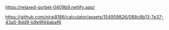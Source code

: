 https://relaxed-sorbet-0409b9.netlify.app/

https://github.com/niraj8186/calculator/assets/154959826/088c6b13-7e37-43a5-8dd9-b9e9f44abaf6

